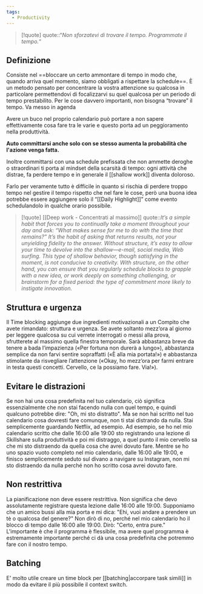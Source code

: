 ```yaml
---
tags:
  - Productivity
---
```

> [!quote]
> quote::“*Non sforzatevi di trovare il tempo. Programmate il tempo.*“

## Definizione

Consiste nel ==bloccare un certo ammontare di tempo in modo che, quando arriva quel momento, siamo obbligati a rispettare la schedule==.
È un metodo pensato per concentrare la vostra attenzione su qualcosa in particolare permettendovi di focalizzarvi su quel qualcosa per un periodo di tempo prestabilito.
Per le cose davvero importanti, non bisogna “trovare” il tempo. Va messo in agenda

Avere un buco nel proprio calendario può portare a non sapere effettivamente cosa fare tra le varie e questo porta ad un peggioramento nella produttività.

**Auto committarsi anche solo con se stesso aumenta la probabilità che l'azione venga fatta.**

Inoltre committarsi con una schedule prefissata che non ammette deroghe o straordinari ti porta al mindset della scarsità di tempo: ogni attività che distrae, fa perdere tempo e in generale il [[shallow work]] diventa doloroso.

Farlo per veramente tutto è difficile in quanto si rischia di perdere troppo tempo nel gestire il tempo rispetto che nel fare le cose, però una buona idea potrebbe essere aggiungere solo il “[[Daily Highlight]]” come evento schedulandolo in qualche orario possibile.

> [!quote] [[Deep work - Concentrati al massimo]]
> quote::*It’s a simple habit that forces you to continually take a moment throughout your day and ask: “What makes sense for me to do with the time that remains?” It’s the habit of asking that returns results, not your unyielding fidelity to the answer.
> Without structure, it’s easy to allow your time to devolve into the shallow—e-mail, social media, Web surfing. This type of shallow behavior, though satisfying in the moment, is not conducive to creativity. With structure, on the other hand, you can ensure that you regularly schedule blocks to grapple with a new idea, or work deeply on something challenging, or brainstorm for a fixed period: the type of commitment more likely to instigate innovation.*

## Struttura e urgenza

Il Time blocking aggiunge due ingredienti motivazionali a un Compito che avete rimandato: struttura e urgenza.
Se avete soltanto mezz’ora al giorno per leggere qualcosa su cui verrete interrogati o messi alla prova, sfrutterete al massimo quella finestra temporale.
Sarà abbastanza breve da tenere a bada l’impazienza («Per fortuna non durerà a lungo»), abbastanza semplice da non farvi sentire sopraffatti («È alla mia portata!») e abbastanza stimolante da risvegliare l’attenzione («Okay, ho mezz’ora per farmi entrare in testa questi concetti. Cervello, ce la possiamo fare. Via!»).

## Evitare le distrazioni

Se non hai una cosa predefinita nel tuo calendario, ciò significa essenzialmente che non stai facendo nulla con quel tempo, e quindi qualcuno potrebbe dire: "Oh, mi sto distratto".
Ma se non hai scritto nel tuo calendario cosa dovresti fare comunque, non ti stai distrando da nulla.
Stai semplicemente guardando Netflix, ad esempio.
Ad esempio, se ho nel mio calendario scritto che dalle 16:00 alle 19:00 sto registrando una lezione di Skillshare sulla produttività e poi mi distraggo, a quel punto il mio cervello sa che mi sto distraendo da quella cosa che avrei dovuto fare. 
Mentre se ho uno spazio vuoto completo nel mio calendario, dalle 16:00 alle 19:00, e finisco semplicemente seduto sul divano a navigare su Instagram, non mi sto distraendo da nulla perché non ho scritto cosa avrei dovuto fare.

## Non restrittiva

La pianificazione non deve essere restrittiva. Non significa che devo assolutamente registrare questa lezione dalle 16:00 alle 19:00. Supponiamo che un amico bussi alla mia porta e mi dica: "Ehi, vuoi andare a prendere un tè o qualcosa del genere?" Non dirò di no, perché nel mio calendario ho il blocco di tempo dalle 16:00 alle 19:00. Dirò: "Certo, entra pure." L'importante è che il programma è flessibile, ma avere quel programma è estremamente importante perché ci dà una cosa predefinita che potremmo fare con il nostro tempo.

## Batching

E' molto utile creare un time block per [[batching|accorpare task simili]] in modo da evitare il più possibile il context switch.